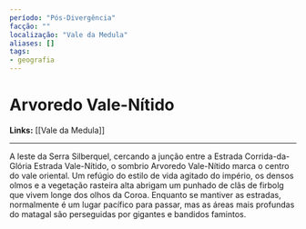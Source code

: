 ```yaml
---
período: "Pós-Divergência"
facção: ""
localização: "Vale da Medula"
aliases: []
tags:
- geografia
---
```


# **Arvoredo Vale-Nítido**

**Links:** [[Vale da Medula]]

---
A leste da Serra Silberquel, cercando a junção entre a Estrada Corrida-da-Glória Estrada Vale-Nítido, o sombrio Arvoredo Vale-Nítido marca o centro do vale oriental. Um refúgio do estilo de vida agitado do império, os densos olmos e a vegetação rasteira alta abrigam um punhado de clãs de firbolg que vivem longe dos olhos da Coroa. Enquanto se mantiver as estradas, normalmente é um lugar pacífico para passar, mas as áreas mais profundas do matagal são perseguidas por gigantes e bandidos famintos.